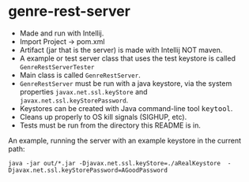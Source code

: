 genre-rest-server
=================

* Made and run with Intellij.
* Import Project -> pom.xml
* Artifact (jar that is the server) is made with Intellij NOT maven.
* A example or test server class that uses the test keystore is called `GenreRestServerTester`
* Main class is called `GenreRestServer`.
* `GenreRestServer` must be run with a java keystore, via the system properties
`javax.net.ssl.keyStore` and `javax.net.ssl.keyStorePassword`.
* Keystores can be created with Java command-line tool <tt>keytool</tt>.
* Cleans up properly to OS kill signals (SIGHUP, etc).
* Tests must be run from the directory this README is in.

An example, running the server with an example keystore in the current path:

`java -jar out/*.jar -Djavax.net.ssl.keyStore=./aRealKeystore  -Djavax.net.ssl.keyStorePassword=AGoodPassword`
